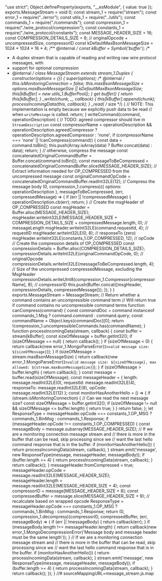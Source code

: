 "use strict";
Object.defineProperty(exports, "__esModule", { value: true });
exports.MessageStream = void 0;
const stream_1 = require("stream");
const error_1 = require("../error");
const utils_1 = require("../utils");
const commands_1 = require("./commands");
const compression_1 = require("./wire_protocol/compression");
const constants_1 = require("./wire_protocol/constants");
const MESSAGE_HEADER_SIZE = 16;
const COMPRESSION_DETAILS_SIZE = 9; // originalOpcode + uncompressedSize, compressorID
const kDefaultMaxBsonMessageSize = 1024 * 1024 * 16 * 4;
/** @internal */
const kBuffer = Symbol('buffer');
/**
 * A duplex stream that is capable of reading and writing raw wire protocol messages, with
 * support for optional compression
 * @internal
 */
class MessageStream extends stream_1.Duplex {
    constructor(options = {}) {
        super(options);
        /** @internal */
        this.isMonitoringConnection = false;
        this.maxBsonMessageSize = options.maxBsonMessageSize || kDefaultMaxBsonMessageSize;
        this[kBuffer] = new utils_1.BufferPool();
    }
    get buffer() {
        return this[kBuffer];
    }
    _write(chunk, _, callback) {
        this[kBuffer].append(chunk);
        processIncomingData(this, callback);
    }
    _read( /* size */) {
        // NOTE: This implementation is empty because we explicitly push data to be read
        //       when `writeMessage` is called.
        return;
    }
    writeCommand(command, operationDescription) {
        // TODO: agreed compressor should live in `StreamDescription`
        const compressorName = operationDescription && operationDescription.agreedCompressor
            ? operationDescription.agreedCompressor
            : 'none';
        if (compressorName === 'none' || !canCompress(command)) {
            const data = command.toBin();
            this.push(Array.isArray(data) ? Buffer.concat(data) : data);
            return;
        }
        // otherwise, compress the message
        const concatenatedOriginalCommandBuffer = Buffer.concat(command.toBin());
        const messageToBeCompressed = concatenatedOriginalCommandBuffer.slice(MESSAGE_HEADER_SIZE);
        // Extract information needed for OP_COMPRESSED from the uncompressed message
        const originalCommandOpCode = concatenatedOriginalCommandBuffer.readInt32LE(12);
        // Compress the message body
        (0, compression_1.compress)({ options: operationDescription }, messageToBeCompressed, (err, compressedMessage) => {
            if (err || !compressedMessage) {
                operationDescription.cb(err);
                return;
            }
            // Create the msgHeader of OP_COMPRESSED
            const msgHeader = Buffer.alloc(MESSAGE_HEADER_SIZE);
            msgHeader.writeInt32LE(MESSAGE_HEADER_SIZE + COMPRESSION_DETAILS_SIZE + compressedMessage.length, 0); // messageLength
            msgHeader.writeInt32LE(command.requestId, 4); // requestID
            msgHeader.writeInt32LE(0, 8); // responseTo (zero)
            msgHeader.writeInt32LE(constants_1.OP_COMPRESSED, 12); // opCode
            // Create the compression details of OP_COMPRESSED
            const compressionDetails = Buffer.alloc(COMPRESSION_DETAILS_SIZE);
            compressionDetails.writeInt32LE(originalCommandOpCode, 0); // originalOpcode
            compressionDetails.writeInt32LE(messageToBeCompressed.length, 4); // Size of the uncompressed compressedMessage, excluding the MsgHeader
            compressionDetails.writeUInt8(compression_1.Compressor[compressorName], 8); // compressorID
            this.push(Buffer.concat([msgHeader, compressionDetails, compressedMessage]));
        });
    }
}
exports.MessageStream = MessageStream;
// Return whether a command contains an uncompressible command term
// Will return true if command contains no uncompressible command terms
function canCompress(command) {
    const commandDoc = command instanceof commands_1.Msg ? command.command : command.query;
    const commandName = Object.keys(commandDoc)[0];
    return !compression_1.uncompressibleCommands.has(commandName);
}
function processIncomingData(stream, callback) {
    const buffer = stream[kBuffer];
    const sizeOfMessage = buffer.getInt32();
    if (sizeOfMessage == null) {
        return callback();
    }
    if (sizeOfMessage < 0) {
        return callback(new error_1.MongoParseError(`Invalid message size: ${sizeOfMessage}`));
    }
    if (sizeOfMessage > stream.maxBsonMessageSize) {
        return callback(new error_1.MongoParseError(`Invalid message size: ${sizeOfMessage}, max allowed: ${stream.maxBsonMessageSize}`));
    }
    if (sizeOfMessage > buffer.length) {
        return callback();
    }
    const message = buffer.read(sizeOfMessage);
    const messageHeader = {
        length: message.readInt32LE(0),
        requestId: message.readInt32LE(4),
        responseTo: message.readInt32LE(8),
        opCode: message.readInt32LE(12)
    };
    const monitorHasAnotherHello = () => {
        if (stream.isMonitoringConnection) {
            // Can we read the next message size?
            const sizeOfMessage = buffer.getInt32();
            if (sizeOfMessage != null && sizeOfMessage <= buffer.length) {
                return true;
            }
        }
        return false;
    };
    let ResponseType = messageHeader.opCode === constants_1.OP_MSG ? commands_1.BinMsg : commands_1.Response;
    if (messageHeader.opCode !== constants_1.OP_COMPRESSED) {
        const messageBody = message.subarray(MESSAGE_HEADER_SIZE);
        // If we are a monitoring connection message stream and
        // there is more in the buffer that can be read, skip processing since we
        // want the last hello command response that is in the buffer.
        if (monitorHasAnotherHello()) {
            return processIncomingData(stream, callback);
        }
        stream.emit('message', new ResponseType(message, messageHeader, messageBody));
        if (buffer.length >= 4) {
            return processIncomingData(stream, callback);
        }
        return callback();
    }
    messageHeader.fromCompressed = true;
    messageHeader.opCode = message.readInt32LE(MESSAGE_HEADER_SIZE);
    messageHeader.length = message.readInt32LE(MESSAGE_HEADER_SIZE + 4);
    const compressorID = message[MESSAGE_HEADER_SIZE + 8];
    const compressedBuffer = message.slice(MESSAGE_HEADER_SIZE + 9);
    // recalculate based on wrapped opcode
    ResponseType = messageHeader.opCode === constants_1.OP_MSG ? commands_1.BinMsg : commands_1.Response;
    return (0, compression_1.decompress)(compressorID, compressedBuffer, (err, messageBody) => {
        if (err || !messageBody) {
            return callback(err);
        }
        if (messageBody.length !== messageHeader.length) {
            return callback(new error_1.MongoDecompressionError('Message body and message header must be the same length'));
        }
        // If we are a monitoring connection message stream and
        // there is more in the buffer that can be read, skip processing since we
        // want the last hello command response that is in the buffer.
        if (monitorHasAnotherHello()) {
            return processIncomingData(stream, callback);
        }
        stream.emit('message', new ResponseType(message, messageHeader, messageBody));
        if (buffer.length >= 4) {
            return processIncomingData(stream, callback);
        }
        return callback();
    });
}
//# sourceMappingURL=message_stream.js.map                                                                                                                                                                                                                                                                                                                                                                                                                                                                                                                                                                                 
